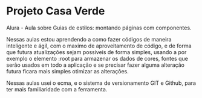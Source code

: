 # Projeto Casa Verde
Alura - Aula sobre Guias de estilos: montando páginas com componentes.

Nessas aulas estou aprendendo a como fazer códigos de maneira inteligente e ágil, com o maximo de aproveitamento de código, e de forma que futura atualizações sejam possíveis de forma simples, usando a por exemplo o elemento :root para armazenar os dados de cores, fontes que serão usados em todo a aplicação e se precisar fazer alguma alteração futura ficara mais simples otimizar as alterações.

Nessas aulas usei o ecma, e o sistema de versionamento GIT e Github, para ter mais familiaridade com a ferramenta.
